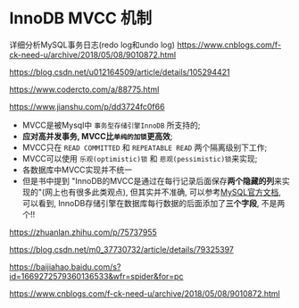 # InnoDB MVCC 机制

详细分析MySQL事务日志(redo log和undo log)
https://www.cnblogs.com/f-ck-need-u/archive/2018/05/08/9010872.html

https://blog.csdn.net/u012164509/article/details/105294421

https://www.codercto.com/a/88775.html

https://www.jianshu.com/p/dd3724fc0f66

*   MVCC是被Mysql中 `事务型存储引擎InnoDB` 所支持的;
*   **应对高并发事务, MVCC比`单纯的加锁`更高效**;
*   MVCC只在 `READ COMMITTED` 和 `REPEATABLE READ` 两个隔离级别下工作;
*   MVCC可以使用 `乐观(optimistic)锁` 和 `悲观(pessimistic)锁`来实现;
*   各数据库中MVCC实现并不统一
*   但是书中提到 "InnoDB的MVCC是通过在每行记录后面保存**两个隐藏的列**来实现的"(网上也有很多此类观点), 但其实并不准确, 可以参考[MySQL官方文档](https://dev.mysql.com/doc/refman/5.7/en/innodb-multi-versioning.html), 可以看到, InnoDB存储引擎在数据库每行数据的后面添加了**三个字段**, 不是两个!!


https://zhuanlan.zhihu.com/p/75737955


https://blog.csdn.net/m0_37730732/article/details/79325397

https://baijiahao.baidu.com/s?id=1669272579360136533&wfr=spider&for=pc

https://www.cnblogs.com/f-ck-need-u/archive/2018/05/08/9010872.html
